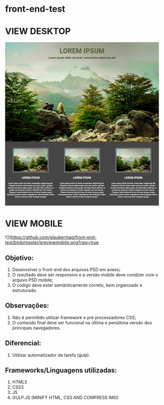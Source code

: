 # front-end-test
 
 
 # VIEW DESKTOP
 ![](https://github.com/glaubermag/front-end-test/blob/master/previewdesk1.png?raw=true)
 # VIEW MOBILE
 ![](https://github.com/glaubermag/front-end-test/blob/master/previewmobile.png?raw=true

## Objetivo:
1. Desenvolver o front-end dos arquivos PSD em anexo;
2. O resultado deve ser responsivo e a versão mobile deve condizer com o arquivo PSD mobile;
3. O código deve estar semânticamente correto, bem organizado e estruturado.

## Observações:
1. Não é permitido utilizar framework e pré processadores CSS;
2. O conteúdo final deve ser funcional na última e penúltima versão dos principais navegadores.

## Diferencial:
1. Utilizar automatizador de tarefa (gulp).



## Frameworks/Linguagens utilizadas:

1. HTML5
2. CSS3
3. JS
4. GULP.JS (MINIFY HTML, CSS AND COMPRESS IMG)
